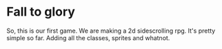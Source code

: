 # Fall to glory
So, this is our first game. We are making a 2d sidescrolling rpg. It's pretty simple so far. Adding all the classes, sprites and whatnot. 

